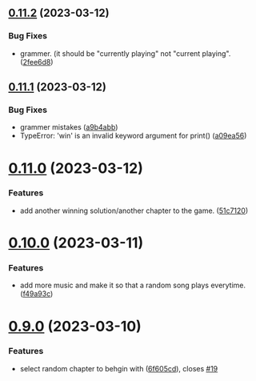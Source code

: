 ## [0.11.2](https://github.com/KendallDoesCoding/Choose-Your-Own-Adventure-Game/compare/v0.11.1...v0.11.2) (2023-03-12)


### Bug Fixes

* grammer. (it should be "currently playing" not "current playing". ([2fee6d8](https://github.com/KendallDoesCoding/Choose-Your-Own-Adventure-Game/commit/2fee6d8c9ec65989ba83e99427e807f3450bad8c))



## [0.11.1](https://github.com/KendallDoesCoding/Choose-Your-Own-Adventure-Game/compare/v0.11.0...v0.11.1) (2023-03-12)


### Bug Fixes

* grammer mistakes ([a9b4abb](https://github.com/KendallDoesCoding/Choose-Your-Own-Adventure-Game/commit/a9b4abb1f20f4d63951c3d640aaa6aa198f69005))
* TypeError: 'win' is an invalid keyword argument for print() ([a09ea56](https://github.com/KendallDoesCoding/Choose-Your-Own-Adventure-Game/commit/a09ea561956e9476a452fe491f7295ab902184f4))



# [0.11.0](https://github.com/KendallDoesCoding/Choose-Your-Own-Adventure-Game/compare/v0.10.0...v0.11.0) (2023-03-12)


### Features

* add another winning solution/another chapter to the game. ([51c7120](https://github.com/KendallDoesCoding/Choose-Your-Own-Adventure-Game/commit/51c712089706a3fcd75019d4c656fa7db47e6cc4))



# [0.10.0](https://github.com/KendallDoesCoding/Choose-Your-Own-Adventure-Game/compare/v0.9.0...v0.10.0) (2023-03-11)


### Features

* add more music and make it so that a random song plays everytime. ([f49a93c](https://github.com/KendallDoesCoding/Choose-Your-Own-Adventure-Game/commit/f49a93cdd27c17560ff20c672a063022f5c7e855))



# [0.9.0](https://github.com/KendallDoesCoding/Choose-Your-Own-Adventure-Game/compare/v0.8.2...v0.9.0) (2023-03-10)


### Features

* select random chapter to behgin with ([6f605cd](https://github.com/KendallDoesCoding/Choose-Your-Own-Adventure-Game/commit/6f605cda9182f9c40fa9ed2621388cc021c3a720)), closes [#19](https://github.com/KendallDoesCoding/Choose-Your-Own-Adventure-Game/issues/19)



